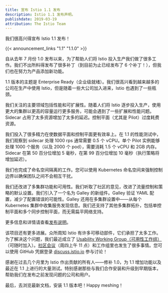 ```yaml
---
title: 宣布 Istio 1.1 发布
description: Istio 1.1 发布声明。
publishdate: 2019-03-19
attribution: The Istio Team
---
```


我们很高兴得宣布 Istio 1.1 发布！

{{< announcement_links "1.1" "1.1.0" >}}

自从去年 7 月份 1.0 发布以来，为了帮助人们将 Istio 投入生产我们做了很多工作。我们不出所料得发布了很多补丁（到目前为止已经发布了 6 个补丁！），但我们也在努力为产品添加新功能。

1.1 版本的主题是 Enterprise Ready（企业级就绪）。我们很高兴看到越来越多的公司在生产中使用 Istio，但是随着一些大公司加入进来，Istio 也遇到了一些瓶颈。

我们关注的主要领域包括性能和可扩展性。随着人们将 Istio 逐步投入生产，使用更大的集群以更高的容量运行更多服务，可能会遇到了一些扩展和性能问题。Sidecar 占用了太多资源增加了太多的延迟。控制平面（尤其是 Pilot）过度耗费资源。

我们投入了很多精力在使数据平面和控制平面更有效率上。在 1.1 的性能测试中，我们观察到 sidecar 处理 1000 rps 通常需要 0.5 个 vCPU。单个 Pilot 实例能够处理 1000 个服务（以及 2000 个 pod），需要消耗 1.5 个 vCPU 和 2GB 内存。Sidecar 在第 50 百分位增加 5 毫秒，在第 99 百分位增加 10 毫秒（执行策略将增加延迟）。

我们也完成了命名空间隔离的工作。您可以使用 Kubernetes 命名空间来强制控制边界以确保团队之间不会相互干扰。

我们还改进了多集群功能和可用性。我们听取了社区的意见，改进了流量控制和策略的默认设置。我们引入了一个名为 Galley 的新组件。Galley 验证 YAML 配置，减少了配置错误的可能性。Galley 还用在多集群设置中——从每个 Kubernetes 集群中收集服务发现信息。我们还支持了其他多集群拓扑，包括单控制平面和多个同步控制平面，而无需扁平网络支持。

更多信息和详情请查看[发布说明](/about/notes/1.1/)。

该项目还有更多进展。众所周知 Istio 有许多可移动部件，它们承担了太多工作。为了解决这个问题，我们最近成立了 [Usability Working Group（可用性工作组）](https://github.com/istio/community/blob/master/WORKING-GROUPS.md#working-group-meetings)（可随时加入）。[社区会议](https://github.com/istio/community#community-meeting)（周四上午 11 点）和工作组里也发生了很多事情。您可以使用 GitHub 凭据登录 [discuss.istio.io](https://discuss.istio.io) 参与讨论！

感谢在过去几个月里为 Istio 作出贡献的所有人——修补 1.0，为 1.1 增加功能以及最近在 1.1 上进行的大量测试。特别感谢那些与我们合作安装和升级到早期版本，帮助我们在发布之前发现问题的公司和用户。

最后，去浏览最新文档，安装 1.1 版本吧！Happy meshing！
